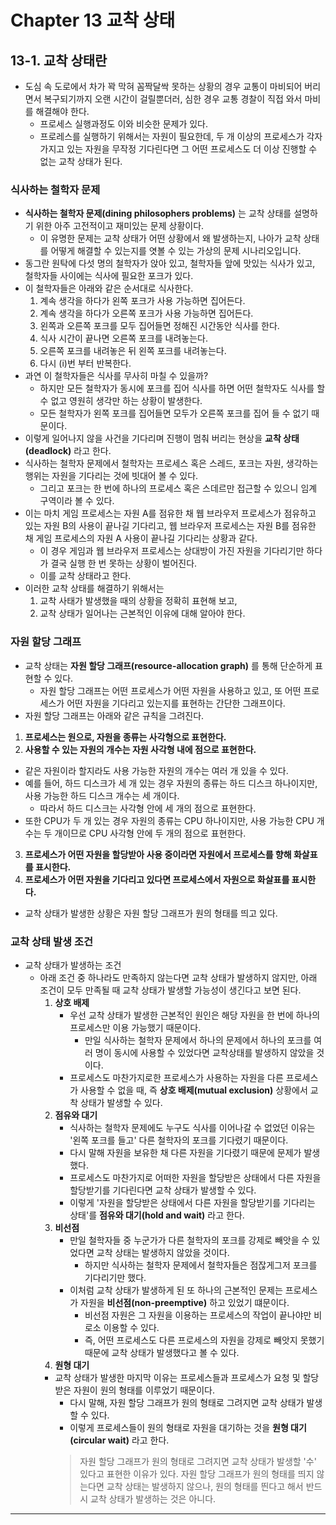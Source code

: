 # Chapter 13 교착 상태
## 13-1. 교착 상태란
- 도심 속 도로에서 차가 꽉 막혀 꼼짝달싹 못하는 상황의 경우 교통이 마비되어 버리면서 복구되기까지 오랜 시간이 걸릴뿐더러, 심한 경우 교통 경찰이 직접 와서 마비를 해결해야 한다.
  - 프로세스 실행과정도 이와 비슷한 문제가 있다.
  - 프로레스를 실행하기 위해서는 자원이 필요한데, 두 개 이상의 프로세스가 각자 가지고 있는 자원을 무작정 기다린다면 그 어떤 프로세스도 더 이상 진행할 수 없는 교착 상태가 된다.

### 식사하는 철학자 문제
- **식사하는 철학자 문제(dining philosophers problems)** 는 교착 상태를 설명하기 위한 아주 고전적이고 재미있는 문제 상황이다.
  - 이 유명한 문제는 교착 상태가 어떤 상황에서 왜 발생하는지, 나아가 교착 상태를 어떻게 해결할 수 있는지를 엿볼 수 있는 가상의 문제 시나리오입니다.
- 동그란 원탁에 다섯 명의 철학자가 앉아 있고, 철학자들 앞에 맛있는 식사가 있고, 철학자들 사이에는 식사에 필요한 포크가 있다.
- 이 철학자들은 아래와 같은 순서대로 식사한다.
  1. 계속 생각을 하다가 왼쪽 포크가 사용 가능하면 집어든다.
  2. 계속 생각을 하다가 오른쪽 포크가 사용 가능하면 집어든다.
  3. 왼쪽과 오른쪽 포크를 모두 집어들면 정해진 시간동안 식사를 한다.
  4. 식사 시간이 끝나면 오른쪽 포크를 내려놓는다.
  5. 오른쪽 포크를 내려놓은 뒤 왼쪽 포크를 내려놓는다.
  6. 다시 (i)번 부터 반복한다.
- 과연 이 철학자들은 식사를 무사히 마칠 수 있을까?
  - 하지만 모든 철학자가 동시에 포크를 집어 식사를 하면 어떤 철학자도 식사를 할 수 없고 영원히 생각만 하는 상황이 발생한다.
  - 모든 철학자가 왼쪽 포크를 집어들면 모두가 오른쪽 포크를 집어 들 수 없기 때문이다.
- 이렇게 일어나지 않을 사건을 기다리며 진행이 멈춰 버리는 현상을 **교착 상태(deadlock)** 라고 한다.
- 식사하는 철학자 문제에서 철학자는 프로세스 혹은 스레드, 포크는 자원, 생각하는 행위는 자원을 기다리는 것에 빗대어 볼 수 있다.
  - 그리고 포크는 한 번에 하나의 프로세스 혹은 스데르만 접근할 수 있으니 임계 구역이라 볼 수 있다.
- 이는 마치 게임 프로세스는 자원 A를 점유한 채 웹 브라우저 프로세스가 점유하고 있는 자원 B의 사용이 끝나길 기다리고, 웹 브라우저 프로세스는 자원 B를 점유한 채 게임 프로세스의 자원 A 사용이 끝나길 기다리는 상황과 같다.
  - 이 경우 게임과 웹 브라우저 프로세스는 상대방이 가진 자원을 기다리기만 하다가 결국 실행 한 번 못하는 상황이 벌어진다.
  - 이를 교착 상태라고 한다. 
- 이러한 교착 상태를 해결하기 위해서는
  1. 교착 사태가 발생했을 때의 상황을 정확히 표현해 보고,
  2. 교착 상태가 일어나는 근본적인 이유에 대해 알아야 한다.

### 자원 할당 그래프
- 교착 상태는 **자원 할당 그래프(resource-allocation graph)** 를 통해 단순하게 표현할 수 있다.
  - 자원 할당 그래프는 어떤 프로세스가 어떤 자원을 사용하고 있고, 또 어떤 프로세스가 어떤 자원을 기다리고 있는지를 표현하는 간단한 그래프이다.
- 자원 할당 그래프는 아래와 같은 규칙을 그려진다.
1. **프로세스는 원으로, 자원을 종류는 사각형으로 표현한다.**
2. **사용할 수 있는 자원의 개수는 자원 사각형 내에 점으로 표현한다.**
  - 같은 자원이라 할지라도 사용 가능한 자원의 개수는 여러 개 있을 수 있다.
  - 예를 들어, 하드 디스크가 세 개 있는 경우 자원의 종류는 하드 디스크 하나이지만, 사용 가능한 하드 디스크 개수는 세 개이다.
    - 따라서 하드 디스크는 사각형 안에 세 개의 점으로 표현한다.
  - 또한 CPU가 두 개 있는 경우 자원의 종류는 CPU 하나이지만, 사용 가능한 CPU 개수는 두 개이므로 CPU 사각형 안에 두 개의 점으로 표현한다.
3. **프로세스가 어떤 자원을 할당받아 사용 중이라면 자원에서 프로세스를 향해 화살표를 표시한다.**
4. **프로세스가 어떤 자원을 기다리고 있다면 프로세스에서 자원으로 화살표를 표시한다.**
- 교착 상태가 발생한 상황은 자원 할당 그래프가 원의 형태를 띄고 있다.

### 교착 상태 발생 조건
- 교착 상태가 발생하는 조건
  - 아래 조건 중 하나라도 만족하지 않는다면 교착 상태가 발생하지 않지만, 아래 조건이 모두 만족될 때 교착 상태가 발생할 가능성이 생긴다고 보면 된다.
    1. **상호 배제**
       - 우선 교착 상태가 발생한 근본적인 원인은 해당 자원을 한 번에 하나의 프로세스만 이용 가능했기 때문이다.
         - 만일 식사하는 철학자 문제에서 하나의 문제에서 하나의 포크를 여러 명이 동시에 사용할 수 있었다면 교착상태를 발생하지 않았을 것이다.
       - 프로세스도 마찬가지로한 프로세스가 사용하는 자원을 다른 프로세스가 사용할 수 없을 때, 즉 **상호 배제(mutual exclusion)** 상황에서 교착 상태가 발생할 수 있다.
    2. **점유와 대기**
       - 식사하는 철학자 문제에도 누구도 식사를 이어나갈 수 없었던 이유는 '왼쪽 포크를 들고' 다른 철학자의 포크를 기다렸기 때문이다.
       - 다시 말해 자원을 보유한 채 다른 자원을 기다렸기 때문에 문제가 발생했다.
       - 프로세스도 마찬가지로 어떠한 자원을 할당받은 상태에서 다른 자원을 할당받기를 기다린다면 교착 상태가 발생할 수 있다.
       - 이렇게 '자원을 할당받은 상태에서 다른 자원을 할당받기를 기다리는 상태'를 **점유와 대기(hold and wait)** 라고 한다.
    3. **비선점**
       - 만일 철학자들 중 누군가가 다른 철학자의 포크를 강제로 빼앗을 수 있었다면 교착 상태는 발생하지 않았을 것이다.
         - 하지만 식사하는 철학자 문제에서 철학자들은 점잖게그저 포크를 기다리기만 했다.
       - 이처럼 교착 상태가 발생하게 된 또 하나의 근본적인 문제는 프로세스가 자원을 **비선점(non-preemptive)** 하고 있었기 떄문이다.
         - 비선점 자원은 그 자원을 이용하는 프로세스의 작업이 끝나야만 비로소 이용할 수 있다.
         - 즉, 어떤 프로세스도 다른 프로세스의 자원을 강제로 빼앗지 못했기 때문에 교착 상태가 발생했다고 볼 수 있다.
    4. **원형 대기**
      - 교착 상태가 발생한 마지막 이유는 프로세스들과 프로세스가 요청 및 할당받은 자원이 원의 형태를 이루었기 때문이다.
        - 다시 말해, 자원 할당 그래프가 원의 형태로 그려지면 교착 상태가 발생할 수 있다.
        - 이렇게 프로세스들이 원의 형태로 자원을 대기하는 것을 **원형 대기(circular wait)** 라고 한다.
        > 자원 할당 그래프가 원의 형태로 그려지면 교착 상태가 발생할 '수' 있다고 표현한 이유가 있다. 자원 할당 그래프가 원의 형태를 띄지 않는다면 교착 상태는 발생하지 않으나, 원의 형태를 띈다고 해서 반드시 교착 상태가 발생하는 것은 아니다.

---